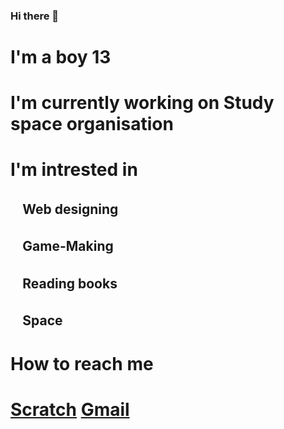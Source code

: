 ### Hi there 👋

<!DOCTYPE html>
<html>


<h1> I'm a boy 13 </h1>

<h1> I'm currently working on Study space organisation </h2>
<h1> I'm intrested in <h2>

<h2>ㅤWeb designing <h2>
<h2>ㅤGame-Making <h2>
<h2>ㅤReading books <h2>
<h2>ㅤSpace <h2>


<h1> How to reach me <h1>

<a href="https://scratch.mit.edu/users/Aveolon/">Scratch</a> 
<a href="www.sachiruvishwaja@gmail.com">Gmail</a>  
